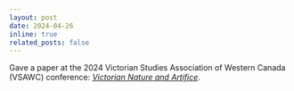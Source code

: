 ```yaml
---
layout: post
date: 2024-04-26
inline: true
related_posts: false
---
```


Gave a paper at the 2024 Victorian Studies Association of Western Canada 
(VSAWC) conference: [*Victorian Nature and Artifice*](https://sites.google.com/ualberta.ca/vsawc2024/home).
